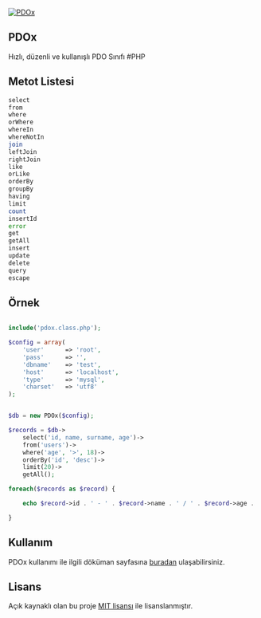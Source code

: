 [![PDOx][pdox-img]][doc-url]

## PDOx
Hızlı, düzenli ve kullanışlı PDO Sınıfı #PHP


## Metot Listesi
```php
select
from
where
orWhere
whereIn
whereNotIn
join
leftJoin
rightJoin
like
orLike
orderBy
groupBy
having
limit
count
insertId
error
get
getAll
insert
update
delete
query
escape
```

## Örnek
```php

include('pdox.class.php');

$config = array(
	'user'		=> 'root',
	'pass'		=> '',
	'dbname'	=> 'test',
	'host'		=> 'localhost',
	'type'		=> 'mysql',
	'charset'	=> 'utf8'
);


$db = new PDOx($config);

$records = $db->
	select('id, name, surname, age')->
	from('users')->
	where('age', '>', 18)->
	orderBy('id', 'desc')->
	limit(20)->
	getAll();

foreach($records as $record) {

	echo $record->id . ' - ' . $record->name . ' / ' . $record->age . '<br />';

}
```
## Kullanım 
PDOx kullanımı ile ilgili döküman sayfasına [buradan][doc-url] ulaşabilirsiniz.

## Lisans
Açık kaynaklı olan bu proje [MIT lisansı][mit-url] ile lisanslanmıştır.

[pdox-img]: http://burakdemirtas.org/uploads/thumbs/20140610210255_pdox_pdo_class_for_php.jpg
[paypal-donate-url]: http://burakdemirtas.org
[mit-url]: http://opensource.org/licenses/MIT
[doc-url]: http://burakdemirtas.org/59/pdox-useful-pdo-class-php/
